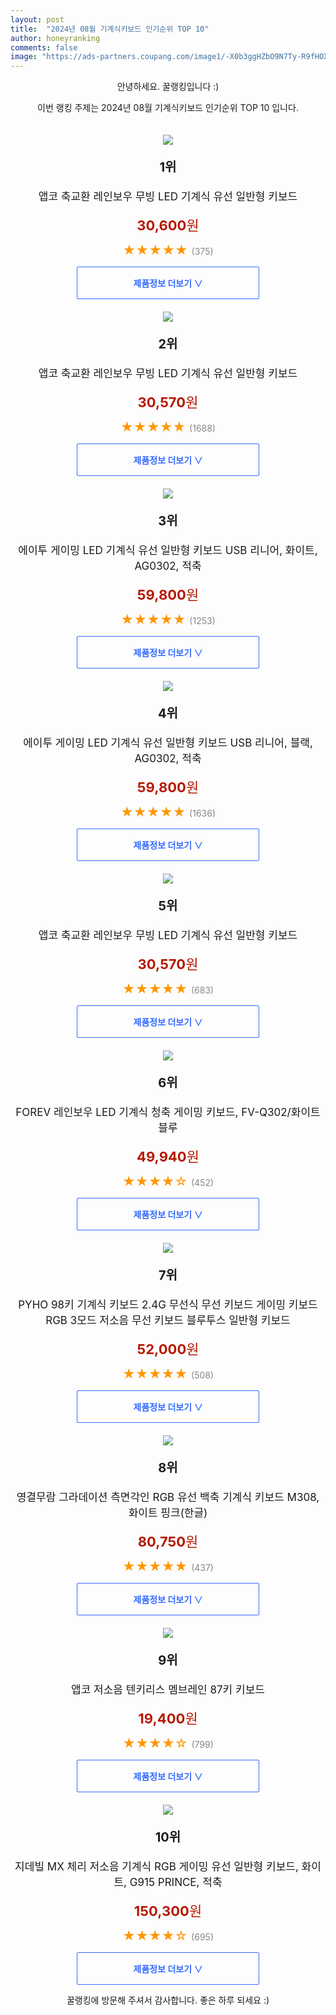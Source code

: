```yaml
---
layout: post
title:  "2024년 08월 기계식키보드 인기순위 TOP 10"
author: honeyranking
comments: false
image: "https://ads-partners.coupang.com/image1/-X0b3ggHZbO9N7Ty-R9fHOXCzVe8zkikW9EEbVhAYXk1yfS3kv1YPlkEc7Km-dwwgqfL9d0bEVnV4-uBgky9kCiTdfkF_VcAaduSl76UPU4DGq7nbvaEbyi1D0UnHet9iKj8xQqoIvEZVvv_-FS1istqbtFLdT4T2mY-voDybsrd2com9kEYM0vU6xFgNtTTPjobZPft2fecBhvq3C518PKKebZE0HVWg9V6hUoQ3q508ICikexWfN2SxuBWHEcUjoyAkGeoF4ZxAw8lnyT2_lwv1NBRdoV_Ec8D"
---
```

<p style="text-align: center;">안녕하세요. 꿀랭킹입니다 :)</p>
<p style="text-align: center;">이번 랭킹 주제는 2024년 08월 기계식키보드 인기순위 TOP 10 입니다.</p><center><img src="https://ads-partners.coupang.com/image1/-X0b3ggHZbO9N7Ty-R9fHOXCzVe8zkikW9EEbVhAYXk1yfS3kv1YPlkEc7Km-dwwgqfL9d0bEVnV4-uBgky9kCiTdfkF_VcAaduSl76UPU4DGq7nbvaEbyi1D0UnHet9iKj8xQqoIvEZVvv_-FS1istqbtFLdT4T2mY-voDybsrd2com9kEYM0vU6xFgNtTTPjobZPft2fecBhvq3C518PKKebZE0HVWg9V6hUoQ3q508ICikexWfN2SxuBWHEcUjoyAkGeoF4ZxAw8lnyT2_lwv1NBRdoV_Ec8D" style="margin-top:20px" /></center><p style="text-align: center; font-size: 20px"><b>1위</b></p><p style="text-align: center; font-size: 17px">앱코 축교환 레인보우 무빙 LED 기계식 유선 일반형 키보드</p><p style="text-align: center;"><span style="color: #b61800; font-size: 22px;"><b>30,600</b>원</span></p><p style="text-align: center;"><span style="color: #ff9600; font-size: 20px;">★★★★★ </span><span style="color: #878787;">(375)</span></p><center><a href="https://link.coupang.com/re/AFFSDP?lptag=AF3899140&subid=honeyrank&pageKey=5065639056&itemId=6846651320&vendorItemId=74139260485&traceid=V0-153-88914e2e8ff3695c&requestid=20240813210000694162886338&token=31850C%7CMIXED"><div style="font-size: 14px; display: inline-block; padding: 15px 90px; color: #346aff; border-radius: 2px; border: 1px solid #346aff; cursor: pointer;"><b>제품정보 더보기 &or;</b></div></a></center><center><img src="https://ads-partners.coupang.com/image1/Y8y8ELSA25k4PUsZYwCRfmVkDSGEgSNuJNw-HMvHQ9acCFHV73ppYPesBigc-RAEINkeJX3o1C8R6EQE3_MAOBRWxGdtWPFHcbFQm15AbBYQ7wQDEYZavuLkNjk2R2e-T0rbNKKYNclE2KuJcplE1efiBNlGnB5cXUO41-XcLPFBrtpIYsYtT_XBOLzIS0rpqYnElJ2KsQS3QaWdfiOZqGFcYuefMPvc6-o8Mo6KXBE5LIo_vdk45dbgCuXXtb4enzUBQlNTAK2w9o2FKD6CtaSLNW4iLRRDUmdB" style="margin-top:20px" /></center><p style="text-align: center; font-size: 20px"><b>2위</b></p><p style="text-align: center; font-size: 17px">앱코 축교환 레인보우 무빙 LED 기계식 유선 일반형 키보드</p><p style="text-align: center;"><span style="color: #b61800; font-size: 22px;"><b>30,570</b>원</span></p><p style="text-align: center;"><span style="color: #ff9600; font-size: 20px;">★★★★★ </span><span style="color: #878787;">(1688)</span></p><center><a href="https://link.coupang.com/re/AFFSDP?lptag=AF3899140&subid=honeyrank&pageKey=5065639056&itemId=6846651325&vendorItemId=74139260507&traceid=V0-153-88914e2e8ff3695c&requestid=20240813210000694162886338&token=31850C%7CMIXED"><div style="font-size: 14px; display: inline-block; padding: 15px 90px; color: #346aff; border-radius: 2px; border: 1px solid #346aff; cursor: pointer;"><b>제품정보 더보기 &or;</b></div></a></center><center><img src="https://ads-partners.coupang.com/image1/VQny00P-LoZVI63aVR4L-r0vXu9Yo9frHBRHcvekUC9L9pIgsx0y5rgQKdpG-1mCWyrXo7reOxfkX5ZvNZ13RLkyo5MizrTlqPIVVRbVi0X8vne_BrC_V17EN0LO4ShhLoL0SyyLOla8sn8qvGmjnHldcyeiRwXqAdu6ikPvMctNaLOFQ1v2LvhxbnuFFXlo7H-EekNQbEmgaBuLEGwogxmCY8zsIEHFdvmi-_uCJVSqX2-6-teXSrT4UMRmH1her2rOUXFjbTi83vnvbARtzLUGcIk9Wllvpuoa3tU=" style="margin-top:20px" /></center><p style="text-align: center; font-size: 20px"><b>3위</b></p><p style="text-align: center; font-size: 17px">에이투 게이밍 LED 기계식 유선 일반형 키보드 USB 리니어, 화이트, AG0302, 적축</p><p style="text-align: center;"><span style="color: #b61800; font-size: 22px;"><b>59,800</b>원</span></p><p style="text-align: center;"><span style="color: #ff9600; font-size: 20px;">★★★★★ </span><span style="color: #878787;">(1253)</span></p><center><a href="https://link.coupang.com/re/AFFSDP?lptag=AF3899140&subid=honeyrank&pageKey=6764000977&itemId=20159366261&vendorItemId=87400869253&traceid=V0-153-cb44dda131dada70&clickBeacon=9167dad0-596b-11ef-abec-f09920114b4b%7E3&requestid=20240813210000694162886338&token=31850C%7CMIXED"><div style="font-size: 14px; display: inline-block; padding: 15px 90px; color: #346aff; border-radius: 2px; border: 1px solid #346aff; cursor: pointer;"><b>제품정보 더보기 &or;</b></div></a></center><center><img src="https://ads-partners.coupang.com/image1/K2Em4qR64iEAgcYPKxyvZ0t9zLFsh0V520xlbFGJ-4jiMUYFX7RmF9aYqbEQQKQzY62-SviZXqtjKPKDV2rJNrKR7G03EqLqUpDoOm-kJSoJMh0b4cuzl8qDbjDKC9oncXPBuFzbxo4hrnxcK2lflwYvNCYS3N_eXwy-5BOStqc35DZOmAzTcieu07Dts0nN66NH0iyNPX9QwZePWdHRG8gnsKWMCuIAK7051yK3OaUVs1bZUQKhW870oMNsLZcKu3ZEIwK6hTis1no-uC0aDZ0PZ0dN7G6Rsf6b68IoV7w=" style="margin-top:20px" /></center><p style="text-align: center; font-size: 20px"><b>4위</b></p><p style="text-align: center; font-size: 17px">에이투 게이밍 LED 기계식 유선 일반형 키보드 USB 리니어, 블랙, AG0302, 적축</p><p style="text-align: center;"><span style="color: #b61800; font-size: 22px;"><b>59,800</b>원</span></p><p style="text-align: center;"><span style="color: #ff9600; font-size: 20px;">★★★★★ </span><span style="color: #878787;">(1636)</span></p><center><a href="https://link.coupang.com/re/AFFSDP?lptag=AF3899140&subid=honeyrank&pageKey=6764000977&itemId=15859702694&vendorItemId=83396841154&traceid=V0-153-cb44dda131dada70&clickBeacon=916801e0-596b-11ef-a7bd-42900e91a18b%7E3&requestid=20240813210000694162886338&token=31850C%7CMIXED"><div style="font-size: 14px; display: inline-block; padding: 15px 90px; color: #346aff; border-radius: 2px; border: 1px solid #346aff; cursor: pointer;"><b>제품정보 더보기 &or;</b></div></a></center><center><img src="https://ads-partners.coupang.com/image1/Wy7wu9pIWepSop2xWyyhZQeWRMdXW_fWvAWvxw-QTObtDZhYeAD0xrFXsqr4HmPbLqKledPmOho0LSmFjz7LQIuO8L8GjnhENyjSkjxzB0pSnJQuft0PCRJft8yt-emIWwxzskKVJPw2TmNZSrXYpGAKbSY-fRy-yRQLLRvQwh8FMxg7l2yoRZKilaDSrhOx-eVi4nttvlg0fmVRMuifhSRFH9nQ5XI5w5HQpeoqlHdaYgRfhqqS4fP01SiHrDKJMka8nzKtParkrYaduJROkqwnVopsk2RXIEU=" style="margin-top:20px" /></center><p style="text-align: center; font-size: 20px"><b>5위</b></p><p style="text-align: center; font-size: 17px">앱코 축교환 레인보우 무빙 LED 기계식 유선 일반형 키보드</p><p style="text-align: center;"><span style="color: #b61800; font-size: 22px;"><b>30,570</b>원</span></p><p style="text-align: center;"><span style="color: #ff9600; font-size: 20px;">★★★★★ </span><span style="color: #878787;">(683)</span></p><center><a href="https://link.coupang.com/re/AFFSDP?lptag=AF3899140&subid=honeyrank&pageKey=5065639056&itemId=6846651326&vendorItemId=74139260510&traceid=V0-153-88914e2e8ff3695c&requestid=20240813210000694162886338&token=31850C%7CMIXED"><div style="font-size: 14px; display: inline-block; padding: 15px 90px; color: #346aff; border-radius: 2px; border: 1px solid #346aff; cursor: pointer;"><b>제품정보 더보기 &or;</b></div></a></center><center><img src="https://ads-partners.coupang.com/image1/YNtCq8s7czxptpSQYKJLGj2AUb8YdX4h5TrQYh1pOvvzlC5f3UAMdBzkcg5BMPOzoflGQtw7wwHnXn_hnGroCxiz6dts7BynXHW6YHG_94TbFEJgNs2eSMF-2SkAcoGFau8s6prhJ3gsqzR4qX7PrImcn6C7gtiwsJhrqsB91suYKs3lhUPrquauT8m2iA10gknCEVlexvP3UuhZtNOP9xiJmbUp-5olxCYUs7-jleCUAp5hUq09DaVWcTfauzaN15arGXZU6lj5yOqU6fPowqemoc2YpA_7CD5560DmXE8dQEBhbexl2A7e8Vg8ZEQ=" style="margin-top:20px" /></center><p style="text-align: center; font-size: 20px"><b>6위</b></p><p style="text-align: center; font-size: 17px">FOREV 레인보우 LED 기계식 청축 게이밍 키보드, FV-Q302/화이트 블루</p><p style="text-align: center;"><span style="color: #b61800; font-size: 22px;"><b>49,940</b>원</span></p><p style="text-align: center;"><span style="color: #ff9600; font-size: 20px;">★★★★☆ </span><span style="color: #878787;">(452)</span></p><center><a href="https://link.coupang.com/re/AFFSDP?lptag=AF3899140&subid=honeyrank&pageKey=7597970588&itemId=20092025278&vendorItemId=87187376917&traceid=V0-153-8a7de62a49fa0ed0&clickBeacon=916801e0-596b-11ef-bbbf-32a226b9c434%7E3&requestid=20240813210000694162886338&token=31850C%7CMIXED"><div style="font-size: 14px; display: inline-block; padding: 15px 90px; color: #346aff; border-radius: 2px; border: 1px solid #346aff; cursor: pointer;"><b>제품정보 더보기 &or;</b></div></a></center><center><img src="https://ads-partners.coupang.com/image1/ZTN1bnZwqlfaZ_62ZfNX_naNVCVXGPquRMxs3Gzy4bV5EYBF829E9lxv03GSpAvBXSkmahCIq2o5ZTlqEBCKFGR3VMQBiQPk6RvbqW5ar-ZIci2WYuzsJt3cZDthOWYnE5GYoIv8KmXzMH_aYPRIwCifm9MuyVUtsEt8pibP6jkE3u7Qval4Npp9JyXN0IaAaIpQvGroE6EqMbNDxnE43xHCzv5WoKFTbJZkSWhv0cfM_lsCz2b_IPyt9ef3N5rtniCTHeTpzLRXQh5RBoUTmdoFqy_OP3cFHKAnMdPSN3mrvlt58hC_TAcv" style="margin-top:20px" /></center><p style="text-align: center; font-size: 20px"><b>7위</b></p><p style="text-align: center; font-size: 17px">PYHO 98키 기계식 키보드 2.4G 무선식 무선 키보드 게이밍 키보드 RGB 3모드 저소음 무선 키보드 블루투스  일반형 키보드</p><p style="text-align: center;"><span style="color: #b61800; font-size: 22px;"><b>52,000</b>원</span></p><p style="text-align: center;"><span style="color: #ff9600; font-size: 20px;">★★★★★ </span><span style="color: #878787;">(508)</span></p><center><a href="https://link.coupang.com/re/AFFSDP?lptag=AF3899140&subid=honeyrank&pageKey=8253344396&itemId=23764370757&vendorItemId=90788753903&traceid=V0-153-c498a2335d5ddbf0&requestid=20240813210000694162886338&token=31850C%7CMIXED"><div style="font-size: 14px; display: inline-block; padding: 15px 90px; color: #346aff; border-radius: 2px; border: 1px solid #346aff; cursor: pointer;"><b>제품정보 더보기 &or;</b></div></a></center><center><img src="https://ads-partners.coupang.com/image1/xQapppN3HfFQUmGoxWR30LmwAkHg6JzGbhZUVFDv-4k-nSn52Zgo1CkefALSEeBZ5KubHAjHj3_HWZhfmVvLHnt0MEEIW6A6vkNmH-LcwjNI-TzDXGQqipY2Nsy31KumudWHG1HiW_J3zUaLXDi8Yl9y7z8lpBDKvYdijF5HBXuludTUe0TziPSV4Jypfk6hJ1DKTCGjw0NQahBfWZ9vjRs9ZWO6FuMvxVGkMfHzN1RntYpx_C2-y5lq_qEnTcSt-D5zVpCMXQkih5AEJ0Ee5JJsXPbe66DcBNnOU5HAqdIVq6eLVhjbjWKERm3kRpyT" style="margin-top:20px" /></center><p style="text-align: center; font-size: 20px"><b>8위</b></p><p style="text-align: center; font-size: 17px">영결무람 그라데이션 측면각인 RGB 유선 백축 기계식 키보드 M308, 화이트 핑크(한글)</p><p style="text-align: center;"><span style="color: #b61800; font-size: 22px;"><b>80,750</b>원</span></p><p style="text-align: center;"><span style="color: #ff9600; font-size: 20px;">★★★★★ </span><span style="color: #878787;">(437)</span></p><center><a href="https://link.coupang.com/re/AFFSDP?lptag=AF3899140&subid=honeyrank&pageKey=7915416598&itemId=23765319722&vendorItemId=90789676746&traceid=V0-153-a763e5a215181604&clickBeacon=916801e0-596b-11ef-a9cd-4b88689001e7%7E3&requestid=20240813210000694162886338&token=31850C%7CMIXED"><div style="font-size: 14px; display: inline-block; padding: 15px 90px; color: #346aff; border-radius: 2px; border: 1px solid #346aff; cursor: pointer;"><b>제품정보 더보기 &or;</b></div></a></center><center><img src="https://ads-partners.coupang.com/image1/d5ANxIXyLBSZWcg_dyB5mz8dmL_NyNc9qoulkdIBjE5Fauwkdxh1wgpv6fdVc8tdqJOiHtrDNmqKiWYUj7i6l5YybBd8tZA3pqQgJbzLVdNxVBognOSa1rUWXAS1KgpdA-eN80a_OvINOcyGcJiG_p2O_c5bvDRrvTXDQvAF1qfRpVBBxv_cYxr-0fVVEqZ7coAfDj96ugRWRE5Yx973vtPV2VqLCdicc-0WVY4RI7ib12cykb9B3tpgASJiwcxNZnpp4CCkUQD7IBBBF2EZmmvAsX65JDSr6w==" style="margin-top:20px" /></center><p style="text-align: center; font-size: 20px"><b>9위</b></p><p style="text-align: center; font-size: 17px">앱코 저소음 텐키리스 멤브레인 87키 키보드</p><p style="text-align: center;"><span style="color: #b61800; font-size: 22px;"><b>19,400</b>원</span></p><p style="text-align: center;"><span style="color: #ff9600; font-size: 20px;">★★★★☆ </span><span style="color: #878787;">(799)</span></p><center><a href="https://link.coupang.com/re/AFFSDP?lptag=AF3899140&subid=honeyrank&pageKey=7975473322&itemId=22106788773&vendorItemId=89153729981&traceid=V0-153-60c575133d754fb3&requestid=20240813210000694162886338&token=31850C%7CMIXED"><div style="font-size: 14px; display: inline-block; padding: 15px 90px; color: #346aff; border-radius: 2px; border: 1px solid #346aff; cursor: pointer;"><b>제품정보 더보기 &or;</b></div></a></center><center><img src="https://ads-partners.coupang.com/image1/KsH9nBfmiCvsAzGcKmJjJu5rbyscF1oeqmyhNjKwK3Y9PQo5xZihBeyaH91whPMD9SybLZGTz8EzSgfjuk4T63HT52Pt7wZ4fDpatewsu8T-WqCL3Da_re1uEaTXSZ7c_KCWS1GqmNOF95XlMBuUB_sSaCO-RAJ5llCy6CPtbOvvrWRLaNJ7i2ZA6iGrcx94pVeE8hcX-0AuJG8868F83OSbxdz7aPoFHnwsTiw1ppGMmBpM0OPl9ZIgqyLc2F8NcrGl-rMoxZnVlBH0xlSS2r_WGGaJK113toI7xhjOBvw=" style="margin-top:20px" /></center><p style="text-align: center; font-size: 20px"><b>10위</b></p><p style="text-align: center; font-size: 17px">지데빌 MX 체리 저소음 기계식 RGB 게이밍 유선 일반형 키보드, 화이트, G915 PRINCE, 적축</p><p style="text-align: center;"><span style="color: #b61800; font-size: 22px;"><b>150,300</b>원</span></p><p style="text-align: center;"><span style="color: #ff9600; font-size: 20px;">★★★★☆ </span><span style="color: #878787;">(695)</span></p><center><a href="https://link.coupang.com/re/AFFSDP?lptag=AF3899140&subid=honeyrank&pageKey=7715998835&itemId=20695411270&vendorItemId=87766892873&traceid=V0-153-a8b88cbfda6804ea&clickBeacon=916801e0-596b-11ef-add4-60997840b549%7E3&requestid=20240813210000694162886338&token=31850C%7CMIXED"><div style="font-size: 14px; display: inline-block; padding: 15px 90px; color: #346aff; border-radius: 2px; border: 1px solid #346aff; cursor: pointer;"><b>제품정보 더보기 &or;</b></div></a></center><p style="text-align: center;">꿀랭킹에 방문해 주셔서 감사합니다. 좋은 하루 되세요 :)</p>